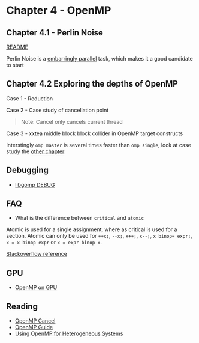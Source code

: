 # Chapter 4 - OpenMP

## Chapter 4.1 - Perlin Noise

[README](./4.1/README.md)

Perlin Noise is a [embarringly parallel](https://en.wikipedia.org/wiki/Embarrassingly_parallel) task, which makes it a good candidate to start

## Chapter 4.2 Exploring the depths of OpenMP

Case 1 - Reduction

Case 2 - Case study of cancellation point

> Note: Cancel only cancels current thread

Case 3 - xxtea middle block block collider in OpenMP target constructs


Interstingly `omp master` is several times faster than `omp single`, look at case study the [other chapter](../chapter-acceleration/openacc/sandpile/README.md)

## Debugging

- [libgomp DEBUG](https://gcc.gnu.org/onlinedocs/libgomp/GOMP_005fDEBUG.html)

## FAQ

- What is the difference between `critical` and `atomic`

Atomic is used for a single assignment, where as critical is used for a section.
Atomic can only be used for `++x;`, `--x;`, `x++;`, `x--;`, `x binop= expr;`, `x = x binop expr` or `x = expr binop x`.

[Stackoverflow reference](https://stackoverflow.com/questions/7798010/what-is-the-difference-between-atomic-and-critical-in-openmp)

## GPU

- [OpenMP on GPU](https://on-demand.gputechconf.com/gtc/2018/presentation/s8344-openmp-on-gpus-first-experiences-and-best-practices.pdf)

## Reading

- [OpenMP Cancel](http://jakascorner.com/blog/2016/08/omp-cancel.html)
- [OpenMP Guide](https://bisqwit.iki.fi/story/howto/openmp/#Abstract)
- [Using OpenMP for Heterogeneous Systems](https://www.nas.nasa.gov/hecc/assets/pdf/training/OpenMP4.5_3-20-19.pdf)
